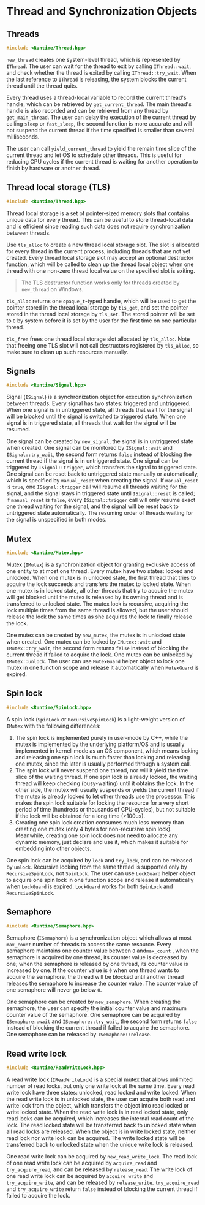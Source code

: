 # Thread and Synchronization Objects

## Threads

```c++
#include <Runtime/Thread.hpp>
```

`new_thread` creates one system-level thread, which is represented by `IThread`. The user can wait for the thread to exit by calling `IThread::wait`, and check whether the thread is exited by calling `IThread::try_wait`. When the last reference to `IThread` is releasing, the system blocks the current thread until the thread quits.

Every thread uses a thread-local variable to record the current thread's handle, which can be retrieved by `get_current_thread`. The main thread's handle is also recorded and can be retrieved from any thread by `get_main_thread`. The user can delay the execution of the current thread by calling `sleep` or `fast_sleep`, the second function is more accurate and will not suspend the current thread if the time specified is smaller than several milliseconds.

The user can call `yield_current_thread` to yield the remain time slice of the current thread and let OS to schedule other threads. This is useful for reducing CPU cycles if the current thread is waiting for another operation to finish by hardware or another thread.

## Thread local storage (TLS)

```c++
#include <Runtime/Thread.hpp>
```

Thread local storage is a set of pointer-sized memory slots that contains unique data for every thread. This can be useful to store thread-local data and is efficient since reading such data does not require synchronization between threads.

Use `tls_alloc` to create a new thread local storage slot. The slot is allocated for every thread in the current process, including threads that are not yet created. Every thread local storage slot may accept an optional destructor function, which will be called to clean up the thread local object when one thread with one non-zero thread local value on the specified slot is exiting.

> The TLS destructor function works only for threads created by `new_thread` on Windows.

`tls_alloc` returns one `opaque_t`-typed handle, which will be used to get the pointer stored in the thread local storage by `tls_get`, and set the pointer stored in the thread local storage by `tls_set`. The stored pointer will be set to `0` by system before it is set by the user for the first time on one particular thread.

`tls_free` frees one thread local storage slot allocated by `tls_alloc`. Note that freeing one TLS slot will not call destructors registered by `tls_alloc`, so make sure to clean up such resources manually.

## Signals

```c++
#include <Runtime/Signal.hpp>
```

Signal (`ISignal`) is a synchronization object for execution synchronization between threads. Every signal has two states: triggered and untriggered. When one signal is in untriggered state, all threads that wait for the signal will be blocked until the signal is switched to triggered state. When one signal is in triggered state, all threads that wait for the signal will be resumed.

One signal can be created by `new_signal`, the signal is in untriggered state when created. One signal can be monitored by `ISignal::wait` and `ISignal::try_wait`, the second form returns `false` instead of blocking the current thread if the signal is in untriggered state. One signal can be triggered by `ISignal::trigger`, which transfers the signal to triggered state. One signal can be reset back to untriggered state manually or automatically, which is specified by `manual_reset` when creating the signal. If `manual_reset` is `true`, one `ISignal::trigger` call will resume all threads waiting for the signal, and the signal stays in triggered state until `ISignal::reset` is called; if `manual_reset` is `false`, every `ISignal::trigger` call will only resume exact one thread waiting for the signal, and the signal will be reset back to untriggered state automatically. The resuming order of threads waiting for the signal is unspecified in both modes.

## Mutex

```c++
#include <Runtime/Mutex.hpp>
```

Mutex (`IMutex`) is a synchronization object for granting exclusive access of one entity to at most one thread. Every mutex have two states: locked and unlocked. When one mutex is in unlocked state, the first thread that tries to acquire the lock succeeds and transfers the mutex to locked state. When one mutex is in locked state, all other threads that try to acquire the mutex will get blocked until the mutex is released by its owning thread and is transferred to unlocked state. The mutex lock is recursive, acquiring the lock multiple times from the same thread is allowed, but the user should release the lock the same times as she acquires the lock to finally release the lock.

One mutex can be created by `new_mutex`, the mutex is in unlocked state when created. One mutex can be locked by `IMutex::wait` and `IMutex::try_wait`, the second form returns `false` instead of blocking the current thread if failed to acquire the lock. One mutex can be unlocked by `IMutex::unlock`. The user can use `MutexGuard` helper object to lock one mutex in one function scope and release it automatically when `MutexGuard` is expired.

## Spin lock

```c++
#include <Runtime/SpinLock.hpp>
```

A spin lock (`SpinLock` or `RecursiveSpinLock`) is a light-weight version of `IMutex` with the following differences:

1. The spin lock is implemented purely in user-mode by C++, while the mutex is implemented by the underlying platform/OS and is usually implemented in kernel-mode as an OS component, which means locking and releasing one spin lock is much faster than locking and releasing one mutex, since the later is usually performed through a system call.
2. The spin lock will never suspend one thread, nor will it yield the time slice of the waiting thread. If one spin lock is already locked, the waiting thread will keep checking (busy-waiting) until it obtains the lock. In the other side, the mutex will usually suspends or yields the current thread if the mutex is already locked to let other threads use the processor. This makes the spin lock suitable for locking the resource for a very short period of time (hundreds or thousands of CPU-cycles), but not suitable if the lock will be obtained for a long time (>100us).
3. Creating one spin lock creation consumes much less memory than creating one mutex (only 4 bytes for non-recursive spin lock). Meanwhile, creating one spin lock does not need to allocate any dynamic memory, just declare and use it, which makes it suitable for embedding into other objects.

One spin lock can be acquired by `lock` and `try_lock`, and can be released by `unlock`. Recursive locking from the same thread is supported only by `RecursiveSpinLock`, not `SpinLock`. The user can use `LockGuard` helper object to acquire one spin lock in one function scope and release it automatically when `LockGuard` is expired. `LockGuard` works for both `SpinLock`  and `RecursiveSpinLock`.

## Semaphore

```c++
#include <Runtime/Semaphore.hpp>
```

Semaphore (`ISemaphore`) is a synchronization object which allows at most `max_count` number of threads to access the same resource. Every semaphore maintains one counter value between `0` and`max_count` , when the semaphore is acquired by one thread, its counter value is decreased by one; when the semaphore is released by one thread, its counter value is increased by one. If the counter value is `0` when one thread wants to acquire the semaphore, the thread will be blocked until another thread releases the semaphore to increase the counter value. The counter value of one semaphore will never go below `0`.

One semaphore can be created by `new_semaphore`. When creating the semaphore, the user can specify the initial counter value and maximum counter value of the semaphore. One semaphore can be acquired by `ISemaphore::wait` and `ISemaphore::try_wait`, the second form returns `false` instead of blocking the current thread if failed to acquire the semaphore. One semaphore can be released by `ISemaphore::release`.

## Read write lock

```c++
#include <Runtime/ReadWriteLock.hpp>
```

A read write lock (`IReadWriteLock`) is a special mutex that allows unlimited number of read locks, but only one write lock at the same time. Every read write lock have three states: unlocked, read locked and write locked. When the read write lock is in unlocked state, the user can acquire both read and write lock from the object, which transfers the object into read locked or write locked state. When the read write lock is in read locked state, only read locks can be acquired, which increases the internal read count of the lock. The read locked state will be transferred back to unlocked state when all read locks are released. When the object is in write locked state, neither read lock nor write lock can be acquired. The write locked state will be transferred back to unlocked state when the unique write lock is released.

One read write lock can be acquired by `new_read_write_lock`. The read lock of one read write lock can be acquired by `acquire_read` and `try_acquire_read`, and can be released by `release_read`. The write lock of one read write lock can be acquired by `acquire_write` and `try_acquire_write`, and can be released by `release_write`. `try_acquire_read` and `try_acquire_write` return `false` instead of blocking the current thread if failed to acquire the lock.





